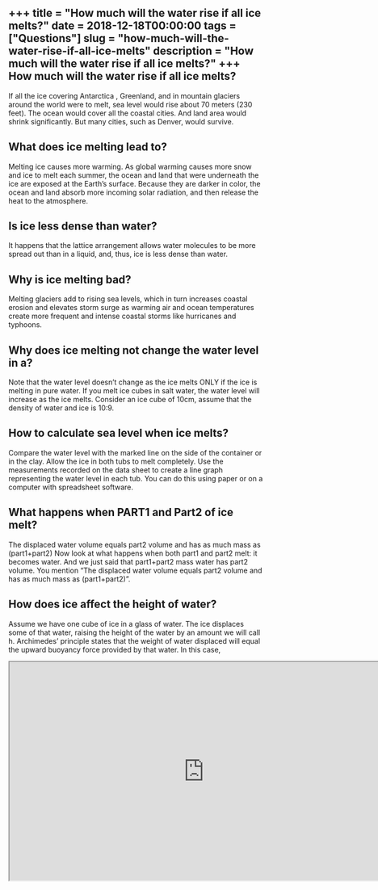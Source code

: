 +++
title = "How much will the water rise if all ice melts?"
date = 2018-12-18T00:00:00
tags = ["Questions"]
slug = "how-much-will-the-water-rise-if-all-ice-melts"
description = "How much will the water rise if all ice melts?"
+++
How much will the water rise if all ice melts?
----------------------------------------------

If all the ice covering Antarctica , Greenland, and in mountain glaciers around the world were to melt, sea level would rise about 70 meters (230 feet). The ocean would cover all the coastal cities. And land area would shrink significantly. But many cities, such as Denver, would survive.

What does ice melting lead to?
------------------------------

Melting ice causes more warming. As global warming causes more snow and ice to melt each summer, the ocean and land that were underneath the ice are exposed at the Earth’s surface. Because they are darker in color, the ocean and land absorb more incoming solar radiation, and then release the heat to the atmosphere.

Is ice less dense than water?
-----------------------------

It happens that the lattice arrangement allows water molecules to be more spread out than in a liquid, and, thus, ice is less dense than water.

Why is ice melting bad?
-----------------------

Melting glaciers add to rising sea levels, which in turn increases coastal erosion and elevates storm surge as warming air and ocean temperatures create more frequent and intense coastal storms like hurricanes and typhoons.

Why does ice melting not change the water level in a?
-----------------------------------------------------

Note that the water level doesn’t change as the ice melts ONLY if the ice is melting in pure water. If you melt ice cubes in salt water, the water level will increase as the ice melts. Consider an ice cube of 10cm, assume that the density of water and ice is 10:9.

How to calculate sea level when ice melts?
------------------------------------------

Compare the water level with the marked line on the side of the container or in the clay. Allow the ice in both tubs to melt completely. Use the measurements recorded on the data sheet to create a line graph representing the water level in each tub. You can do this using paper or on a computer with spreadsheet software.

What happens when PART1 and Part2 of ice melt?
----------------------------------------------

The displaced water volume equals part2 volume and has as much mass as (part1+part2) Now look at what happens when both part1 and part2 melt: it becomes water. And we just said that part1+part2 mass water has part2 volume. You mention “The displaced water volume equals part2 volume and has as much mass as (part1+part2)”.

How does ice affect the height of water?
----------------------------------------

Assume we have one cube of ice in a glass of water. The ice displaces some of that water, raising the height of the water by an amount we will call h. Archimedes’ principle states that the weight of water displaced will equal the upward buoyancy force provided by that water. In this case,

<iframe allow="accelerometer; autoplay; clipboard-write; encrypted-media; gyroscope; picture-in-picture" allowfullscreen="" class="__youtube_prefs__  epyt-is-override  no-lazyload" data-no-lazy="1" data-origheight="433" data-origwidth="770" data-skipgform_ajax_framebjll="" height="433" id="_ytid_98276" loading="lazy" src="https://www.youtube.com/embed/SA5zh3yG_-0?enablejsapi=1&autoplay=0&cc_load_policy=0&cc_lang_pref=&iv_load_policy=1&loop=0&modestbranding=0&rel=1&fs=1&playsinline=0&autohide=2&theme=dark&color=red&controls=1&" title="YouTube player" width="770"></iframe>